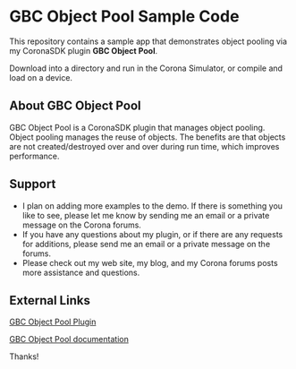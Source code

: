# GBC Object Pool Sample Code

This repository contains a sample app that demonstrates object pooling via my CoronaSDK plugin **GBC Object Pool**.

Download into a directory and run in the Corona Simulator, or compile and load on a device.

## About GBC Object Pool ##

GBC Object Pool is a CoronaSDK plugin that manages object pooling.  Object pooling manages the reuse of objects.  The benefits are that objects are not created/destroyed over and over during run time, which improves performance.

## Support ##

* I plan on adding more examples to the demo.  If there is something you like to see, please let me know by sending me an email or a private message on the Corona forums.
* If you have any questions about my plugin, or if there are any requests for additions, please send me an email or a private message on the forums.
* Please check out my web site, my blog, and my Corona forums posts more assistance and questions.

## External Links ##

[GBC Object Pool Plugin](https://marketplace.coronalabs.com/plugin/gbc-object-pool)

[GBC Object Pool documentation](http://gamesbycandlelight.com/gbc-pool/)

Thanks!

